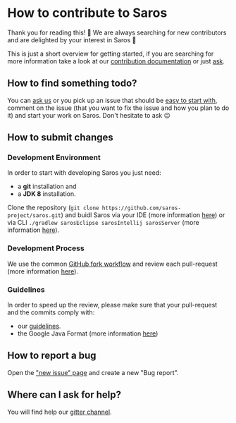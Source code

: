# How to contribute to Saros

Thank you for reading this!
:tada: We are always searching for new contributors and are delighted by your interest in Saros :tada:

This is just a short overview for getting started, if you are searching for more information take a look at our [contribution documentation](https://www.saros-project.org/contribute/) or just [ask](https://gitter.im/saros-project/saros).

## How to find something todo?

You can [ask us](https://gitter.im/saros-project/saros) or you pick up an issue that should be [easy to start with](https://github.com/saros-project/saros/contribute), comment on the issue (that you want to fix the issue and how you plan to do it) and start your work on Saros. Don't hesitate to ask :wink:

## How to submit changes

### Development Environment
In order to start with developing Saros you just need:

* a **git** installation and
* a **JDK 8** installation.

Clone the repository (`git clone https://github.com/saros-project/saros.git`) and buidl Saros via your IDE (more information [here](https://www.saros-project.org/contribute/development-environment.html))
or via CLI `./gradlew sarosEclipse sarosIntellij sarosServer` (more information [here](https://www.saros-project.org/contribute/development-environment.html#develop-without-an-ide)).

### Development Process
We use the common [GitHub fork workflow](https://guides.github.com/activities/forking/) and review each pull-request (more information [here](https://www.saros-project.org/contribute/processes/development.html)).

### Guidelines
In order to speed up the review, please make sure that your pull-request and the commits comply with:

* our [guidelines](https://www.saros-project.org/contribute/guidelines.html).
* the Google Java Format (more information [here](https://www.saros-project.org/contribute/development-environment.html#google-java-format))

## How to report a bug

Open the ["new issue" page](https://github.com/saros-project/saros/issues/new/choose) and create a new "Bug report".

## Where can I ask for help?

You will find help our [gitter channel](https://gitter.im/saros-project/saros).
